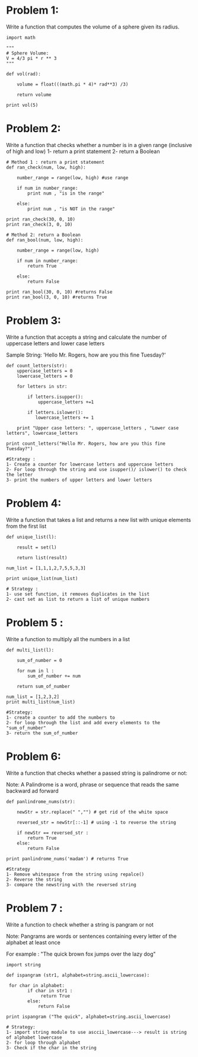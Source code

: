 # Problem 1:

Write a function that computes the volume of a sphere given its radius.

```
import math

"""
# Sphere Volume:
V = 4/3 pi * r ** 3
"""

def vol(rad):
    
    volume = float(((math.pi * 4)* rad**3) /3)
    
    return volume
    
print vol(5)
```

# Problem 2:

Write a function that checks whether a number is in a given range (inclusive of high and low)
1- return a print statement
2- return a Boolean

```
# Method 1 : return a print statement 
def ran_check(num, low, high):
    
    number_range = range(low, high) #use range
    
    if num in number_range:
        print num , "is in the range"
    
    else:
        print num , "is NOT in the range"
        
print ran_check(30, 0, 10) 
print ran_check(3, 0, 10) 
```

```
# Method 2: return a Boolean
def ran_bool(num, low, high):
    
    number_range = range(low, high)
    
    if num in number_range:
        return True
    
    else:
        return False
        
print ran_bool(30, 0, 10) #returns False
print ran_bool(3, 0, 10) #returns True
```


# Problem 3:

Write a function that accepts a string and calculate the number of uppercase letters and lower case letters

Sample String:
'Hello Mr. Rogers, how are you this fine Tuesday?'

```
def count_letters(str):
    uppercase_letters = 0
    lowercase_letters = 0
    
    for letters in str:
        
        if letters.isupper():
            uppercase_letters +=1
        
        if letters.islower():
           lowercase_letters += 1
        
    print "Upper case letters: ", uppercase_letters , "Lower case letters", lowercase_letters  

print count_letters("Hello Mr. Rogers, how are you this fine Tuesday?")

#Strategy :
1- Create a counter for lowercase letters and uppercase letters
2- For loop through the string and use isupper()/ islower() to check the letter
3- print the numbers of upper letters and lower letters
```

# Problem 4:

Write a function that takes a list and returns a new list with unique elements from the first list 
```
def unique_list(l):

    result = set(l)
    
    return list(result)

num_list = [1,1,1,2,7,5,5,3,3]

print unique_list(num_list)

# Strategy :
1- use set function, it removes duplicates in the list
2- cast set as list to return a list of unique numbers
```

# Problem 5 :

Write a function to multiply all the numbers in a list
```
def multi_list(l):

    sum_of_number = 0 
    
    for num in l :
        sum_of_number += num
    
    return sum_of_number

num_list = [1,2,3,2]
print multi_list(num_list)

#Strategy:
1- create a counter to add the numbers to
2- for loop through the list and add every elements to the "sum_of_number"
3- return the sum_of_number
```

# Problem 6:

Write a function that checks whether a passed string is palindrome or not:

Note: A Palindrome is a word, phrase or sequence that reads the same backward ad forward

```
def panlindrome_nums(str):
    
    newStr = str.replace(" ","") # get rid of the white space
    
    reversed_str = newStr[::-1] # using -1 to reverse the string
    
    if newStr == reversed_str :
        return True
    else:
        return False

print panlindrome_nums('madam') # returns True

#Strategy
1- Remove whitespace from the string using repalce()
2- Reverse the string 
3- compare the newstring with the reversed string
```

# Problem 7 :

Write a function to check whether a string is pangram or not

Note: Pangrams are words or sentences containing every
letter of the alphabet at least once

For example : "The quick brown fox jumps over the lazy dog"

```
import string

def ispangram (str1, alphabet=string.ascii_lowercase):
    
 for char in alphabet:
        if char in str1 :
             return True
        else:
            return False
        
print ispangram ("The quick", alphabet=string.ascii_lowercase) 

# Strategy:
1- import string module to use asccii_lowercase---> result is string of alphabet lowercase
2- for loop through alphabet
3- Check if the char in the string

```
